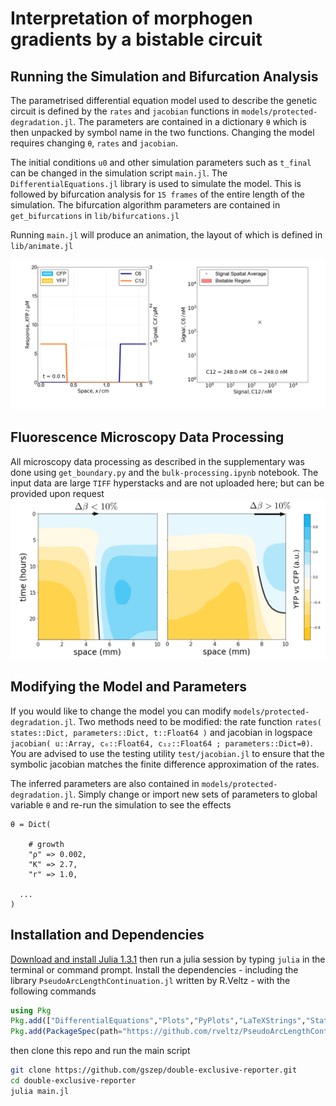 # Interpretation of morphogen gradients by a bistable circuit

## Running the Simulation and Bifurcation Analysis
The parametrised differential equation model used to describe the genetic circuit is defined by the `rates` and `jacobian` functions in `models/protected-degradation.jl`. The parameters are contained in a dictionary `θ` which is then unpacked by symbol name in the two functions. Changing the model requires changing `θ`, `rates` and `jacobian`.

The initial conditions `u0` and other simulation parameters such as `t_final` can be changed in the simulation script `main.jl`. The `DifferentialEquations.jl` library is used to simulate the model. This is followed by bifurcation analysis for `15 frames` of the entire length of the simulation. The bifurcation algorithm parameters are contained in `get_bifurcations` in `lib/bifurcations.jl`

Running `main.jl` will produce an animation, the layout of which is defined in `lib/animate.jl`

![](_simulation.gif)

## Fluorescence Microscopy Data Processing
All microscopy data processing as described in the supplementary was done using `get_boundary.py` and the `bulk-processing.ipynb` notebook. The input data are large `TIFF` hyperstacks and are not uploaded here; but can be provided upon request
![](_kymographs.png)

## Modifying the Model and Parameters
If you would like to change the model you can modify `models/protected-degradation.jl`. Two methods need to be modified: the rate function `rates( states::Dict, parameters::Dict, t::Float64 )` and jacobian in logspace `jacobian( u::Array, c₆::Float64, c₁₂::Float64 ; parameters::Dict=θ)`. You are advised to use the testing utility `test/jacobian.jl` to ensure that the symbolic jacobian matches the finite difference approximation of the rates.

The inferred parameters are also contained in `models/protected-degradation.jl`. Simply change or import new sets of parameters to global variable `θ` and re-run the simulation to see the effects

```
θ = Dict(

	# growth
	"ρ" => 0.002,
	"K" => 2.7,
	"r" => 1.0,
  
  ...
)
```

## Installation and Dependencies
[Download and install Julia 1.3.1](https://julialang.org) then run a julia session by typing `julia` in the terminal or command prompt. Install the dependencies - including the library `PseudoArcLengthContinuation.jl` written by R.Veltz - with the following commands
```julia
using Pkg
Pkg.add(["DifferentialEquations","Plots","PyPlots","LaTeXStrings","StatsBase","LinearAlgebra","Parameters"])
Pkg.add(PackageSpec(path="https://github.com/rveltz/PseudoArcLengthContinuation.jl"))
```
then clone this repo and run the main script
```bash
git clone https://github.com/gszep/double-exclusive-reporter.git
cd double-exclusive-reporter
julia main.jl
```
